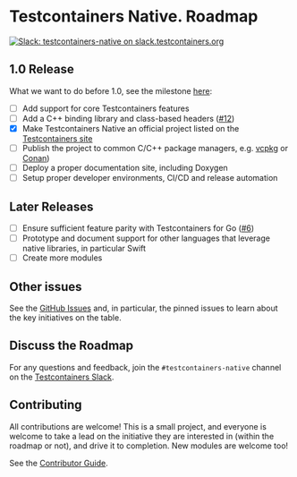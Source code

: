 # Testcontainers Native. Roadmap

[![Slack: testcontainers-native on slack.testcontainers.org](https://img.shields.io/badge/Slack-%23testcontainers%E2%80%94native-brightgreen?style=flat&logo=slack)](http://slack.testcontainers.org/)

## 1.0 Release

What we want to do before 1.0, see the milestone [here](https://github.com/testcontainers/testcontainers-native/milestone/1): 

- [ ] Add support for core Testcontainers features
- [ ] Add a C++ binding library and class-based headers ([#12](https://github.com/testcontainers/testcontainers-c/issues/12))
- [x] Make Testcontainers Native an official project
  listed on the [Testcontainers site](https://testcontainers.com/)
- [ ] Publish the project to common C/C++ package managers, e.g.
  [vcpkg](https://github.com/testcontainers/testcontainers-c/issues/2) or
  [Conan](https://github.com/testcontainers/testcontainers-c/issues/3))
- [ ] Deploy a proper documentation site, including Doxygen
- [ ] Setup proper developer environments, CI/CD and release automation

## Later Releases

- [ ] Ensure sufficient feature parity with Testcontainers for Go ([#6](https://github.com/testcontainers/testcontainers-c/issues/6))
- [ ] Prototype and document support for other languages that leverage native libraries, in particular Swift
- [ ] Create more modules 

## Other issues

See the [GitHub Issues](https://github.com/testcontainers/testcontainers-native/issues) and,
in particular,
the pinned issues to learn about the key initiatives on the table.

## Discuss the Roadmap

For any questions and feedback,
join the `#testcontainers-native` channel on the [Testcontainers Slack](http://slack.testcontainers.org/).

## Contributing

All contributions are welcome!
This is a small project, and everyone is welcome to take a lead
on the initiative they are interested in (within the roadmap or not),
and drive it to completion.
New modules are welcome too!

See the [Contributor Guide](CONTRIBUTING.md).
